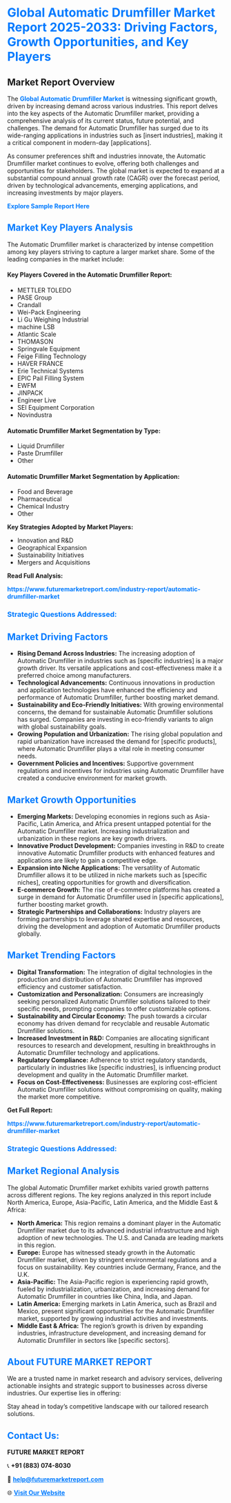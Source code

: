 <h1 style="color: #007BFF;">Global Automatic Drumfiller Market Report 2025-2033: Driving Factors, Growth Opportunities, and Key Players</h1>

<section id="overview">
<h2>Market Report Overview</h2>
<p>The <a href="https://www.futuremarketreport.com/industry-report/automatic-drumfiller-market" style="color: #007BFF; text-decoration: none;"><strong>Global Automatic Drumfiller Market</strong></a> is witnessing significant growth, driven by increasing demand across various industries. This report delves into the key aspects of the Automatic Drumfiller market, providing a comprehensive analysis of its current status, future potential, and challenges. The demand for Automatic Drumfiller has surged due to its wide-ranging applications in industries such as [insert industries], making it a critical component in modern-day [applications].</p>
<p>As consumer preferences shift and industries innovate, the Automatic Drumfiller market continues to evolve, offering both challenges and opportunities for stakeholders. The global market is expected to expand at a substantial compound annual growth rate (CAGR) over the forecast period, driven by technological advancements, emerging applications, and increasing investments by major players.</p>
</section>

<section id="overview">
<p><a href="https://www.futuremarketreport.com/request-sample/reportId=46105" style="color: #007BFF; text-decoration: none;"><strong>Explore Sample Report Here</strong></a></p>
</section>

<section id="key-players">
<h2 style="color: #007BFF;">Market Key Players Analysis</h2>
<p>The Automatic Drumfiller market is characterized by intense competition among key players striving to capture a larger market share. Some of the leading companies in the market include:</p>
<h4>Key Players Covered in the Automatic Drumfiller Report:</h4>
<ul><li>METTLER TOLEDO</li><li>PASE Group</li><li>Crandall</li><li>Wei-Pack Engineering</li><li>Li Gu Weighing Industrial</li><li>machine LSB</li><li>Atlantic Scale</li><li>THOMASON</li><li>Springvale Equipment</li><li>Feige Filling Technology</li><li>HAVER FRANCE</li><li>Erie Technical Systems</li><li>EPIC Pail Filling System</li><li>EWFM</li><li>JINPACK</li><li>Engineer Live</li><li>SEI Equipment Corporation</li><li>Novindustra</li></ul>
<h4>Automatic Drumfiller Market Segmentation by Type:</h4>
<ul><li>Liquid Drumfiller</li><li>Paste Drumfiller</li><li>Other</li></ul>

<h4>Automatic Drumfiller Market Segmentation by Application:</h4>
<ul><li>Food and Beverage</li><li>Pharmaceutical</li><li>Chemical Industry</li><li>Other</li></ul>
<p><strong>Key Strategies Adopted by Market Players:</strong></p>
<ul>
<li>Innovation and R&D</li>
<li>Geographical Expansion</li>
<li>Sustainability Initiatives</li>
<li>Mergers and Acquisitions</li>
</ul>
</section>

<section>
<p><strong>Read Full Analysis: </strong></p><a href="https://www.futuremarketreport.com/industry-report/automatic-drumfiller-market" style="color: #007BFF; text-decoration: none;"><strong>https://www.futuremarketreport.com/industry-report/automatic-drumfiller-market</strong></a>
<h3 style="color: #007BFF;">Strategic Questions Addressed:</h3>
</section>

<section id="driving-factors">
<h2 style="color: #007BFF;">Market Driving Factors</h2>
<ul>
<li><strong>Rising Demand Across Industries:</strong> The increasing adoption of Automatic Drumfiller in industries such as [specific industries] is a major growth driver. Its versatile applications and cost-effectiveness make it a preferred choice among manufacturers.</li>
<li><strong>Technological Advancements:</strong> Continuous innovations in production and application technologies have enhanced the efficiency and performance of Automatic Drumfiller, further boosting market demand.</li>
<li><strong>Sustainability and Eco-Friendly Initiatives:</strong> With growing environmental concerns, the demand for sustainable Automatic Drumfiller solutions has surged. Companies are investing in eco-friendly variants to align with global sustainability goals.</li>
<li><strong>Growing Population and Urbanization:</strong> The rising global population and rapid urbanization have increased the demand for [specific products], where Automatic Drumfiller plays a vital role in meeting consumer needs.</li>
<li><strong>Government Policies and Incentives:</strong> Supportive government regulations and incentives for industries using Automatic Drumfiller have created a conducive environment for market growth.</li>
</ul>
</section>

<section id="growth-opportunities">
<h2 style="color: #007BFF;">Market Growth Opportunities</h2>
<ul>
<li><strong>Emerging Markets:</strong> Developing economies in regions such as Asia-Pacific, Latin America, and Africa present untapped potential for the Automatic Drumfiller market. Increasing industrialization and urbanization in these regions are key growth drivers.</li>
<li><strong>Innovative Product Development:</strong> Companies investing in R&D to create innovative Automatic Drumfiller products with enhanced features and applications are likely to gain a competitive edge.</li>
<li><strong>Expansion into Niche Applications:</strong> The versatility of Automatic Drumfiller allows it to be utilized in niche markets such as [specific niches], creating opportunities for growth and diversification.</li>
<li><strong>E-commerce Growth:</strong> The rise of e-commerce platforms has created a surge in demand for Automatic Drumfiller used in [specific applications], further boosting market growth.</li>
<li><strong>Strategic Partnerships and Collaborations:</strong> Industry players are forming partnerships to leverage shared expertise and resources, driving the development and adoption of Automatic Drumfiller products globally.</li>
</ul>
</section>

<section id="trending-factors">
<h2 style="color: #007BFF;">Market Trending Factors</h2>
<ul>
<li><strong>Digital Transformation:</strong> The integration of digital technologies in the production and distribution of Automatic Drumfiller has improved efficiency and customer satisfaction.</li>
<li><strong>Customization and Personalization:</strong> Consumers are increasingly seeking personalized Automatic Drumfiller solutions tailored to their specific needs, prompting companies to offer customizable options.</li>
<li><strong>Sustainability and Circular Economy:</strong> The push towards a circular economy has driven demand for recyclable and reusable Automatic Drumfiller solutions.</li>
<li><strong>Increased Investment in R&D:</strong> Companies are allocating significant resources to research and development, resulting in breakthroughs in Automatic Drumfiller technology and applications.</li>
<li><strong>Regulatory Compliance:</strong> Adherence to strict regulatory standards, particularly in industries like [specific industries], is influencing product development and quality in the Automatic Drumfiller market.</li>
<li><strong>Focus on Cost-Effectiveness:</strong> Businesses are exploring cost-efficient Automatic Drumfiller solutions without compromising on quality, making the market more competitive.</li>
</ul>
</section>

<section>
<p><strong>Get Full Report: </strong></p><a href="https://www.futuremarketreport.com/industry-report/automatic-drumfiller-market" style="color: #007BFF; text-decoration: none;"><strong>https://www.futuremarketreport.com/industry-report/automatic-drumfiller-market</strong></a>
<h3 style="color: #007BFF;">Strategic Questions Addressed:</h3>
</section>


<section id="regional-analysis">
<h2 style="color: #007BFF;">Market Regional Analysis</h2>
<p>The global Automatic Drumfiller market exhibits varied growth patterns across different regions. The key regions analyzed in this report include North America, Europe, Asia-Pacific, Latin America, and the Middle East & Africa:</p>
<ul>
<li><strong>North America:</strong> This region remains a dominant player in the Automatic Drumfiller market due to its advanced industrial infrastructure and high adoption of new technologies. The U.S. and Canada are leading markets in this region.</li>
<li><strong>Europe:</strong> Europe has witnessed steady growth in the Automatic Drumfiller market, driven by stringent environmental regulations and a focus on sustainability. Key countries include Germany, France, and the U.K.</li>
<li><strong>Asia-Pacific:</strong> The Asia-Pacific region is experiencing rapid growth, fueled by industrialization, urbanization, and increasing demand for Automatic Drumfiller in countries like China, India, and Japan.</li>
<li><strong>Latin America:</strong> Emerging markets in Latin America, such as Brazil and Mexico, present significant opportunities for the Automatic Drumfiller market, supported by growing industrial activities and investments.</li>
<li><strong>Middle East & Africa:</strong> The region’s growth is driven by expanding industries, infrastructure development, and increasing demand for Automatic Drumfiller in sectors like [specific sectors].</li>
</ul>
</section>

<footer>
<h2 style="color: #007BFF;">About FUTURE MARKET REPORT</h2>
<p>We are a trusted name in market research and advisory services, delivering actionable insights and strategic support to businesses across diverse industries. Our expertise lies in offering:</p>

<p>Stay ahead in today’s competitive landscape with our tailored research solutions.</p>

<h2 style="color: #007BFF;">Contact Us:</h2>
<p><strong>FUTURE MARKET REPORT</strong></p>
<p>📞 <strong>+91 (883) 074-8030</strong></p>
<p>📧 <strong><a href="mailto:help@futuremarketreport.com" style="color: #007BFF;">help@futuremarketreport.com</a></strong></p>
<p>🌐 <strong><a href="https://www.futuremarketreport.com/" style="color: #007BFF;">Visit Our Website</a></strong></p>
</footer>